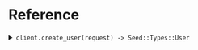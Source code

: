 # Reference
<details><summary><code>client.create_user(request) -> Seed::Types::User</code></summary>
<dl>
<dd>

#### 🔌 Usage

<dl>
<dd>

<dl>
<dd>

```ruby
client.create_user({
  id:'id',
  email:'email',
  password:'password',
  profile:{
    name:'name',
    verification:{
      verified:'verified'
    },
    ssn:'ssn'
  }
});
```
</dd>
</dl>
</dd>
</dl>

#### ⚙️ Parameters

<dl>
<dd>

<dl>
<dd>

**request:** `Seed::Types::User` 
    
</dd>
</dl>
</dd>
</dl>


</dd>
</dl>
</details>
